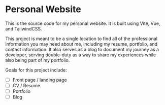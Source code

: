 # Personal Website

This is the source code for my personal website. It is built using Vite, Vue, and TailwindCSS.

This project is meant to be a single location to find all of the professional information you may need about me,
including my resume, portfolio, and contact information. It also serves as a blog to document my journey as a
developer, serving double-duty as a way to share my experiences while also being part of my portfolio.

Goals for this project include:
- [ ] Front page / landing page
- [ ] CV / Resume
- [ ] Portfolio
- [ ] Blog
